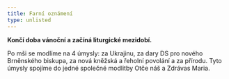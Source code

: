 ```yaml
---
title: Farní oznámení
type: unlisted
---
```


**Končí doba vánoční a začíná liturgické mezidobí.**

Po mši se modlíme na 4 úmysly: za Ukrajinu, za dary DS pro nového Brněnského biskupa, za nová kněžská a řeholní povolání a za přírodu. Tyto úmysly spojíme do jedné společné modlitby Otče náš a Zdrávas Maria.